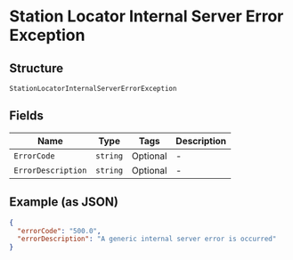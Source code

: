 
# Station Locator Internal Server Error Exception

## Structure

`StationLocatorInternalServerErrorException`

## Fields

| Name | Type | Tags | Description |
|  --- | --- | --- | --- |
| `ErrorCode` | `string` | Optional | - |
| `ErrorDescription` | `string` | Optional | - |

## Example (as JSON)

```json
{
  "errorCode": "500.0",
  "errorDescription": "A generic internal server error is occurred"
}
```

